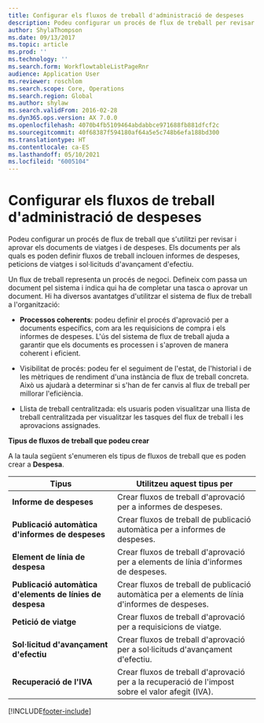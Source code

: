 ```yaml
---
title: Configurar els fluxos de treball d'administració de despeses
description: Podeu configurar un procés de flux de treball per revisar i aprovar els documents de viatges i de despeses.
author: ShylaThompson
ms.date: 09/13/2017
ms.topic: article
ms.prod: ''
ms.technology: ''
ms.search.form: WorkflowtableListPageRnr
audience: Application User
ms.reviewer: roschlom
ms.search.scope: Core, Operations
ms.search.region: Global
ms.author: shylaw
ms.search.validFrom: 2016-02-28
ms.dyn365.ops.version: AX 7.0.0
ms.openlocfilehash: 4070b4fb5109464abdabbce971688fb881dfcf2c
ms.sourcegitcommit: 40f68387f594180af64a5e5c748b6efa188bd300
ms.translationtype: HT
ms.contentlocale: ca-ES
ms.lasthandoff: 05/10/2021
ms.locfileid: "6005104"
---
```

# <a name="set-up-expense-management-workflows"></a>Configurar els fluxos de treball d'administració de despeses

Podeu configurar un procés de flux de treball que s'utilitzi per revisar i aprovar els documents de viatges i de despeses. Els documents per als quals es poden definir fluxos de treball inclouen informes de despeses, peticions de viatges i sol·licituds d'avançament d'efectiu.

Un flux de treball representa un procés de negoci. Defineix com passa un document pel sistema i indica qui ha de completar una tasca o aprovar un document. Hi ha diversos avantatges d'utilitzar el sistema de flux de treball a l'organització:

-   **Processos coherents**: podeu definir el procés d'aprovació per a documents específics, com ara les requisicions de compra i els informes de despeses. L'ús del sistema de flux de treball ajuda a garantir que els documents es processen i s'aproven de manera coherent i eficient.

-   Visibilitat de procés: podeu fer el seguiment de l'estat, de l'historial i de les mètriques de rendiment d'una instància de flux de treball concreta. Això us ajudarà a determinar si s'han de fer canvis al flux de treball per millorar l'eficiència.

-   Llista de treball centralitzada: els usuaris poden visualitzar una llista de treball centralitzada per visualitzar les tasques del flux de treball i les aprovacions assignades. 

**Tipus de fluxos de treball que podeu crear**

A la taula següent s'enumeren els tipus de fluxos de treball que es poden crear a **Despesa**.


|              <strong>Tipus</strong>              |                   <strong>Utilitzeu aquest tipus per</strong>                   |
|-------------------------------------------------|-----------------------------------------------------------------------|
|         <strong>Informe de despeses</strong>         |            Crear fluxos de treball d'aprovació per a informes de despeses.             |
|  <strong>Publicació automàtica d'informes de despeses</strong>   |        Crear fluxos de treball de publicació automàtica per a informes de despeses.        |
|       <strong>Element de línia de despesa</strong>        |     Crear fluxos de treball d'aprovació per a elements de línia d'informes de despeses.      |
| <strong>Publicació automàtica d'elements de línies de despesa</strong> | Crear fluxos de treball de publicació automàtica per a elements de línia d'informes de despeses. |
|       <strong>Petició de viatge</strong>       |          Crear fluxos de treball d'aprovació per a requisicions de viatge.           |
|      <strong>Sol·licitud d'avançament d'efectiu</strong>      |         Crear fluxos de treball d'aprovació per a sol·licituds d'avançament d'efectiu.          |
|        <strong>Recuperació de l'IVA</strong>        | Crear fluxos de treball d'aprovació per a la recuperació de l'impost sobre el valor afegit (IVA).  |



[!INCLUDE[footer-include](../includes/footer-banner.md)]